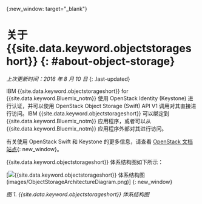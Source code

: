 {:new_window: target="_blank"}

# 关于 {{site.data.keyword.objectstorageshort}}  {: #about-object-storage} 

*上次更新时间：2016 年 8 月 10 日*
{: .last-updated}


IBM {{site.data.keyword.objectstorageshort}} for {{site.data.keyword.Bluemix_notm}} 使用 OpenStack Identity (Keystone) 进行认证，并可以使用 OpenStack Object Storage (Swift) API V1 调用对其直接进行访问。IBM {{site.data.keyword.objectstorageshort}} 可以绑定到 {{site.data.keyword.Bluemix_notm}} 应用程序，或者可以从 {{site.data.keyword.Bluemix_notm}} 应用程序外部对其进行访问。 

有关使用 OpenStack Swift 和 Keystone 的更多信息，请查看 [OpenStack 文档站点](http://docs.openstack.org){: new_window}。

{{site.data.keyword.objectstorageshort}} 体系结构图如下所示：

[![{{site.data.keyword.objectstorageshort}} 体系结构图](images/ObjectStorageArchitectureDiagram.png)(images/ObjectStorageArchitectureDiagram.png)] {: new_window}

*图 1. {{site.data.keyword.objectstorageshort}} 体系结构图*

